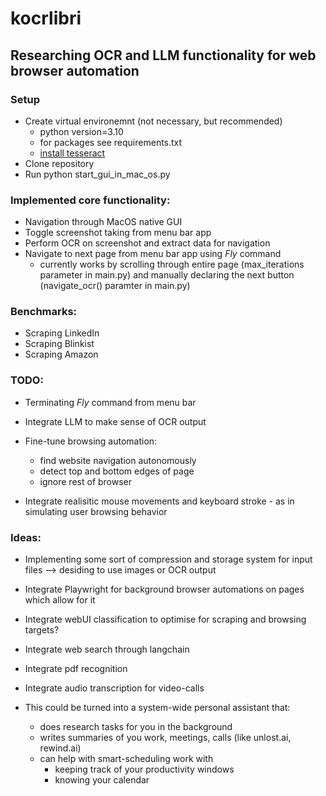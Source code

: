 # kocrlibri
## Researching OCR and LLM functionality for web browser automation

### Setup
* Create virtual environemnt (not necessary, but recommended)
	- python version=3.10
	- for packages see requirements.txt
	- [install tesseract](https://github.com/tesseract-ocr/tesseract?tab=readme-ov-file#installing-tesseract)
* Clone repository
* Run python start_gui_in_mac_os.py

### Implemented core functionality:
* Navigation through MacOS native GUI
* Toggle screenshot taking from menu bar app
* Perform OCR on screenshot and extract data for navigation
* Navigate to next page from menu bar app using *Fly* command
	- currently works by scrolling through entire page (max_iterations parameter in main.py) and manually declaring the next button (navigate_ocr() paramter in main.py)

### Benchmarks:
* Scraping LinkedIn
* Scraping Blinkist
* Scraping Amazon

### TODO: 
* Terminating *Fly* command from menu bar
* Integrate LLM to make sense of OCR output
* Fine-tune browsing automation:
	- find website navigation autonomously 
	- detect top and bottom edges of page
	- ignore rest of browser 

* Integrate realisitic mouse movements and keyboard stroke - as in simulating user browsing behavior

### Ideas:
* Implementing some sort of compression and storage system for input files --> desiding to use images or OCR output
* Integrate Playwright for background browser automations on pages which allow for it
* Integrate webUI classification to optimise for scraping and browsing targets?
* Integrate web search through langchain
* Integrate pdf recognition
* Integrate audio transcription for video-calls

* This could be turned into a system-wide personal assistant that:
	- does research tasks for you in the background 
	- writes summaries of you work, meetings, calls (like unlost.ai, rewind.ai)
	- can help with smart-scheduling work with 
		- keeping track of your productivity windows
		- knowing your calendar